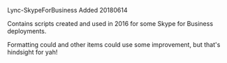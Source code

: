 Lync-SkypeForBusiness
Added 20180614

Contains scripts created and used in 2016 for some Skype for Business deployments.

Formatting could and other items could use some improvement, but that's hindsight for yah!